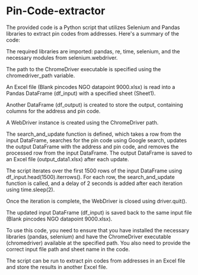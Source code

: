 # Pin-Code-extractor
The provided code is a Python script that utilizes Selenium and Pandas libraries to extract pin codes from addresses. Here's a summary of the code:

The required libraries are imported: pandas, re, time, selenium, and the necessary modules from selenium.webdriver.

The path to the ChromeDriver executable is specified using the chromedriver_path variable.

An Excel file (Blank pincodes NGO datapoint 9000.xlsx) is read into a Pandas DataFrame (df_input) with a specified sheet (Sheet1).

Another DataFrame (df_output) is created to store the output, containing columns for the address and pin code.

A WebDriver instance is created using the ChromeDriver path.

The search_and_update function is defined, which takes a row from the input DataFrame, searches for the pin code using Google search, updates the output DataFrame with the address and pin code, and removes the processed row from the input DataFrame. The output DataFrame is saved to an Excel file (output_data1.xlsx) after each update.

The script iterates over the first 1500 rows of the input DataFrame using df_input.head(1500).iterrows(). For each row, the search_and_update function is called, and a delay of 2 seconds is added after each iteration using time.sleep(2).

Once the iteration is complete, the WebDriver is closed using driver.quit().

The updated input DataFrame (df_input) is saved back to the same input file (Blank pincodes NGO datapoint 9000.xlsx).

To use this code, you need to ensure that you have installed the necessary libraries (pandas, selenium) and have the ChromeDriver executable (chromedriver) available at the specified path. You also need to provide the correct input file path and sheet name in the code.

The script can be run to extract pin codes from addresses in an Excel file and store the results in another Excel file.
